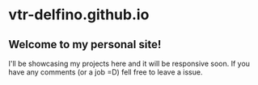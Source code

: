 # vtr-delfino.github.io
## Welcome to my personal site!

I'll be showcasing my projects here and it will be responsive soon. If you have any comments (or a job =D) fell free to leave a issue.